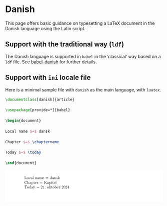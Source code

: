 # Danish

This page offers basic guidance on typesetting a LaTeX document in the
Danish language using the Latin script.

## Support with the traditional way (`ldf`)

The Danish language is supported in `babel` in the ‘classical’ way
based on a `ldf` file. See [babel-danish](https://ctan.org/pkg/babel-danish)
for further details.

## Support with `ini` locale file

Here is a minimal sample file with `danish` as the main language, with `luatex`.

```tex
\documentclass[danish]{article}

\usepackage[provide=*]{babel}

\begin{document}

Local name $=$ dansk

Chapter $=$ \chaptername

Today $=$ \today

\end{document}
```

![](../media/locale-danish.png)